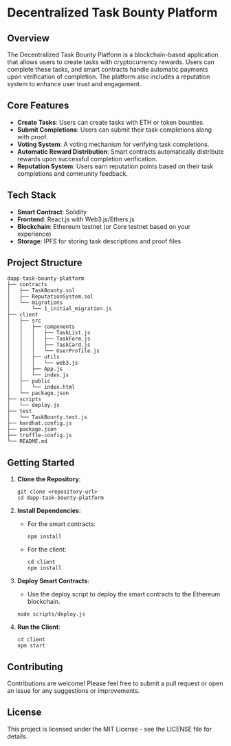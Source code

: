 # Decentralized Task Bounty Platform

## Overview
The Decentralized Task Bounty Platform is a blockchain-based application that allows users to create tasks with cryptocurrency rewards. Users can complete these tasks, and smart contracts handle automatic payments upon verification of completion. The platform also includes a reputation system to enhance user trust and engagement.

## Core Features
- **Create Tasks**: Users can create tasks with ETH or token bounties.
- **Submit Completions**: Users can submit their task completions along with proof.
- **Voting System**: A voting mechanism for verifying task completions.
- **Automatic Reward Distribution**: Smart contracts automatically distribute rewards upon successful completion verification.
- **Reputation System**: Users earn reputation points based on their task completions and community feedback.

## Tech Stack
- **Smart Contract**: Solidity
- **Frontend**: React.js with Web3.js/Ethers.js
- **Blockchain**: Ethereum testnet (or Core testnet based on your experience)
- **Storage**: IPFS for storing task descriptions and proof files

## Project Structure
```
dapp-task-bounty-platform
├── contracts
│   ├── TaskBounty.sol
│   ├── ReputationSystem.sol
│   └── migrations
│       └── 1_initial_migration.js
├── client
│   ├── src
│   │   ├── components
│   │   │   ├── TaskList.js
│   │   │   ├── TaskForm.js
│   │   │   ├── TaskCard.js
│   │   │   └── UserProfile.js
│   │   ├── utils
│   │   │   └── web3.js
│   │   ├── App.js
│   │   └── index.js
│   ├── public
│   │   └── index.html
│   └── package.json
├── scripts
│   └── deploy.js
├── test
│   └── TaskBounty.test.js
├── hardhat.config.js
├── package.json
├── truffle-config.js
└── README.md
```

## Getting Started
1. **Clone the Repository**: 
   ```
   git clone <repository-url>
   cd dapp-task-bounty-platform
   ```

2. **Install Dependencies**:
   - For the smart contracts:
     ```
     npm install
     ```
   - For the client:
     ```
     cd client
     npm install
     ```

3. **Deploy Smart Contracts**:
   - Use the deploy script to deploy the smart contracts to the Ethereum blockchain.
   ```
   node scripts/deploy.js
   ```

4. **Run the Client**:
   ```
   cd client
   npm start
   ```

## Contributing
Contributions are welcome! Please feel free to submit a pull request or open an issue for any suggestions or improvements.

## License
This project is licensed under the MIT License - see the LICENSE file for details.